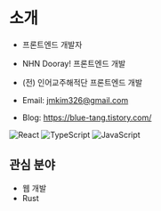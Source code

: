 # 소개

- 프론트엔드 개발자
- NHN Dooray! 프론트엔드 개발
- (전) 인어교주해적단 프론트엔드 개발

- Email: jmkim326@gmail.com
- Blog: https://blue-tang.tistory.com/

![React](https://img.shields.io/badge/react-%2320232a.svg?style=for-the-badge&logo=react&logoColor=%2361DAFB)
![TypeScript](https://img.shields.io/badge/typescript-%23007ACC.svg?style=for-the-badge&logo=typescript&logoColor=white)
![JavaScript](https://img.shields.io/badge/javascript-%23323330.svg?style=for-the-badge&logo=javascript&logoColor=%23F7DF1E)


## 관심 분야

- 웹 개발
- Rust

<!---
JAAAAAEMKIM/JAAAAAEMKIM is a ✨ special ✨ repository because its `README.md` (this file) appears on your GitHub profile.
You can click the Preview link to take a look at your changes.
--->
